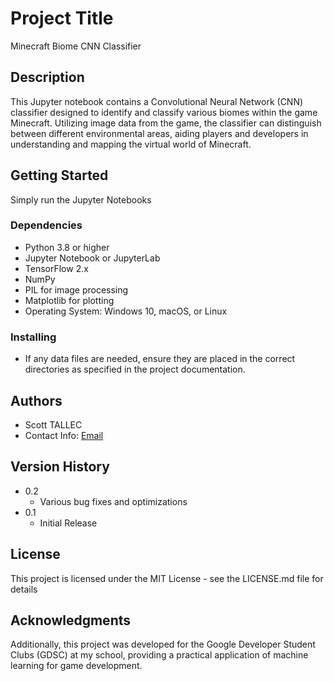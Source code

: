 # Project Title

Minecraft Biome CNN Classifier

## Description

This Jupyter notebook contains a Convolutional Neural Network (CNN) classifier designed to identify and classify various biomes within the game Minecraft. Utilizing image data from the game, the classifier can distinguish between different environmental areas, aiding players and developers in understanding and mapping the virtual world of Minecraft.

## Getting Started

Simply run the Jupyter Notebooks 

### Dependencies

* Python 3.8 or higher
* Jupyter Notebook or JupyterLab
* TensorFlow 2.x
* NumPy
* PIL for image processing
* Matplotlib for plotting
* Operating System: Windows 10, macOS, or Linux

### Installing

* If any data files are needed, ensure they are placed in the correct directories as specified in the project documentation.

## Authors

* Scott TALLEC
* Contact Info: [Email](mailto:scott.tallec@gmail.com)

## Version History

* 0.2
    * Various bug fixes and optimizations
* 0.1
    * Initial Release

## License

This project is licensed under the MIT License - see the LICENSE.md file for details

## Acknowledgments

Additionally, this project was developed for the Google Developer Student Clubs (GDSC) at my school, providing a practical application of machine learning for game development.
